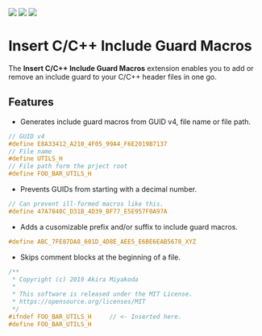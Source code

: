 [![](https://vsmarketplacebadge.apphb.com/version-short/akiramiyakoda.cppincludeguard.svg)](https://marketplace.visualstudio.com/items?itemName=akiramiyakoda.cppincludeguard)
[![](https://vsmarketplacebadge.apphb.com/downloads-short/akiramiyakoda.cppincludeguard.svg)](https://marketplace.visualstudio.com/items?itemName=akiramiyakoda.cppincludeguard)
[![](https://vsmarketplacebadge.apphb.com/rating-short/akiramiyakoda.cppincludeguard.svg)](https://marketplace.visualstudio.com/items?itemName=akiramiyakoda.cppincludeguard)

# Insert C/C++ Include Guard Macros

The **Insert C/C++ Include Guard Macros** extension enables you to add or remove an include guard to your C/C++ header files in one go.

## Features

* Generates include guard macros from GUID v4, file name or file path.
```C
// GUID v4
#define E8A33412_A210_4F05_99A4_F6E2019B7137
// File name
#define UTILS_H
// File path form the prject root
#define FOO_BAR_UTILS_H
```

* Prevents GUIDs from starting with a decimal number.
```C
// Can prevent ill-formed macros like this.
#define 47A7840C_D31B_4D39_BF77_E5E957F0A97A
```

* Adds a cusomizable prefix and/or suffix to include guard macros.
```C
#define ABC_7FE87DA8_601D_4D8E_AEE5_E6BE6EAB5678_XYZ
```

* Skips comment blocks at the beginning of a file.
```C
/**
 * Copyright (c) 2019 Akira Miyakoda
 *
 * This software is released under the MIT License.
 * https://opensource.org/licenses/MIT
 */
#ifndef FOO_BAR_UTILS_H     // <- Inserted here.
#define FOO_BAR_UTILS_H
```
